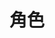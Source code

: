 ---
layout: docwithnav-pe
assignees:
- vparomskiy
title: 角色
description: ThingsBoard RBAC
redirect_to: "/docs/user-guide/rbac#roles"
---